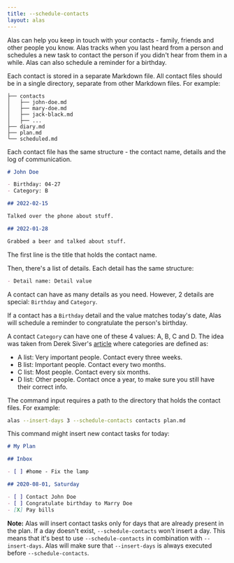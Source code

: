 ```yaml
---
title: --schedule-contacts
layout: alas
---
```


Alas can help you keep in touch with your contacts - family, friends and
other people you know. Alas tracks when you last heard from a person and
schedules a new task to contact the person if you didn't hear from them in
a while. Alas can also schedule a reminder for a birthday.

Each contact is stored in a separate Markdown file. All contact files should
be in a single directory, separate from other Markdown files. For example:

```
├── contacts
│   ├── john-doe.md
│   ├── mary-doe.md
│   ├── jack-black.md
│   ├── ...
├── diary.md
├── plan.md
└── scheduled.md
```

Each contact file has the same structure - the contact name, details and the
log of communication.

```markdown
# John Doe

- Birthday: 04-27
- Category: B

## 2022-02-15

Talked over the phone about stuff.

## 2022-01-28

Grabbed a beer and talked about stuff.
```

The first line is the title that holds the contact name.

Then, there's a list of details. Each detail has the same structure:

```markdown
- Detail name: Detail value
```

A contact can have as many details as you need. However, 2 details are special:
`Birthday` and `Category`.

If a contact has a `Birthday` detail and the value matches today's date, Alas
will schedule a reminder to congratulate the person's birthday.

A contact `Category` can have one of these 4 values: A, B, C and D. The
idea was taken from Derek Siver's [article](https://sive.rs/hundreds) where
categories are defined as:

- A list: Very important people. Contact every three weeks.
- B list: Important people. Contact every two months.
- C list: Most people. Contact every six months.
- D list: Other people. Contact once a year, to make sure you still have
  their correct info.

The command input requires a path to the directory that holds the contact
files. For example:

```bash
alas --insert-days 3 --schedule-contacts contacts plan.md
```

This command might insert new contact tasks for today:

```markdown
# My Plan

## Inbox

- [ ] #home - Fix the lamp

## 2020-08-01, Saturday

- [ ] Contact John Doe
- [ ] Congratulate birthday to Marry Doe
- [X] Pay bills
```

**Note:** Alas will insert contact tasks only for days that are already
present in the plan. If a day doesn't exist, `--schedule-contacts` won't
insert a day.  This means that it's best to use `--schedule-contacts` in
combination with `--insert-days`. Alas will make sure that `--insert-days`
is always executed before `--schedule-contacts`.

